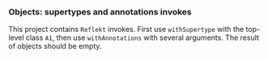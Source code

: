 ### Objects: supertypes and annotations invokes

This project contains `Reflekt` invokes. 
First use `withSupertype` with the top-level class `A1`, 
then use `withAnnotations` with several arguments. The result of objects should be empty.

